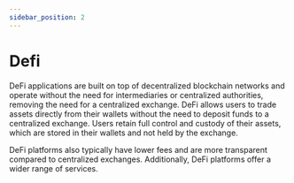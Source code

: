 ```yaml
---
sidebar_position: 2
---
```

# Defi

DeFi applications are built on top of decentralized blockchain networks and operate without the need for intermediaries or centralized authorities, removing the need for a centralized exchange. DeFi allows users to trade assets directly from their wallets without the need to deposit funds to a centralized exchange. Users retain full control and custody of their assets, which are stored in their wallets and not held by the exchange.

DeFi platforms also typically have lower fees and are more transparent compared to centralized exchanges. Additionally, DeFi platforms offer a wider range of services.